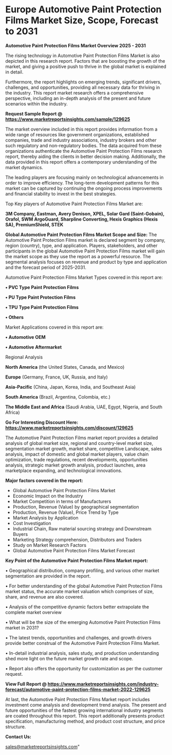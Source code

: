 # Europe Automotive Paint Protection Films Market Size, Scope, Forecast to 2031

<Strong> Automotive Paint Protection Films Market Overview 2025 - 2031</strong>

The rising technology in Automotive Paint Protection Films Market is also depicted in this research report. Factors that are boosting the growth of the market, and giving a positive push to thrive in the global market is explained in detail.

Furthermore, the report highlights on emerging trends, significant drivers, challenges, and opportunities, providing all necessary data for thriving in the industry. This report market research offers a comprehensive perspective, including an in-depth analysis of the present and future scenarios within the industry.

<strong>Request Sample Report @ <a href=https://www.marketreportsinsights.com/sample/129625>https://www.marketreportsinsights.com/sample/129625</a></strong>

The market overview included in this report provides information from a wide range of resources like government organizations, established companies, trade and industry associations, industry brokers and other such regulatory and non-regulatory bodies. The data acquired from these organizations authenticate the Automotive Paint Protection Films research report, thereby aiding the clients in better decision making. Additionally, the data provided in this report offers a contemporary understanding of the market dynamics.

The leading players are focusing mainly on technological advancements in order to improve efficiency. The long-term development patterns for this market can be captured by continuing the ongoing process improvements and financial stability to invest in the best strategies.

Top Key players of Automotive Paint Protection Films Market are:

<strong>3M Company, Eastman, Avery Denison, XPEL, Solar Gard (Saint-Gobain), Orafol, SWM ArgoGuard, Sharpline Converting, Hexis Graphics (Hexis SA), PremiumShield, STEK</strong>

<strong><b>Global Automotive Paint Protection Films Market Scope and Size:</b></strong>
The Automotive Paint Protection Films market is declared segment by company, region (country), type, and application. Players, stakeholders, and other participants in the global Automotive Paint Protection Films market will gain the market scope as they use the report as a powerful resource. The segmental analysis focuses on revenue and product by type and application and the forecast period of 2025-2031.

Automotive Paint Protection Films Market Types covered in this report are:

<strong>• PVC Type Paint Protection Films

• PU Type Paint Protection Films

• TPU Type Paint Protection Films

• Others</strong>

Market Applications covered in this report are:

<strong>• Automotive OEM

• Automotive Aftermarket</strong> 

Regional Analysis

<strong>North America</strong> (the United States, Canada, and Mexico)

<strong>Europe</strong> (Germany, France, UK, Russia, and Italy)

<strong>Asia-Pacific</strong> (China, Japan, Korea, India, and Southeast Asia)

<strong>South America</strong> (Brazil, Argentina, Colombia, etc.)

<strong>The Middle East and Africa</strong> (Saudi Arabia, UAE, Egypt, Nigeria, and South Africa)

<strong>Go For Interesting Discount Here: <a href=https://www.marketreportsinsights.com/discount/129625>https://www.marketreportsinsights.com/discount/129625</a></strong>

The Automotive Paint Protection Films market report provides a detailed analysis of global market size, regional and country-level market size, segmentation market growth, market share, competitive Landscape, sales analysis, impact of domestic and global market players, value chain optimization, trade regulations, recent developments, opportunities analysis, strategic market growth analysis, product launches, area marketplace expanding, and technological innovations.

<strong><b>Major factors covered in the report:</b></strong>
<ul>
  <li>Global Automotive Paint Protection Films Market </li>
  <li>Economic Impact on the Industry</li>
  <li>Market Competition in terms of Manufacturers</li>
  <li>Production, Revenue (Value) by geographical segmentation</li>
  <li>Production, Revenue (Value), Price Trend by Type</li>
  <li>Market Analysis by Application</li>
  <li>Cost Investigation</li>
  <li>Industrial Chain, Raw material sourcing strategy and Downstream Buyers</li>
  <li>Marketing Strategy comprehension, Distributors and Traders</li>
  <li>Study on Market Research Factors</li>
  <li>Global Automotive Paint Protection Films Market Forecast</li>
</ul>

<strong><b>Key Point of the Automotive Paint Protection Films Market report:</b></strong>

• Geographical distribution, company profiling, and various other market segmentation are provided in the report.

• For better understanding of the global Automotive Paint Protection Films market status, the accurate market valuation which comprises of size, share, and revenue are also covered.

• Analysis of the competitive dynamic factors better extrapolate the complete market overview

• What will be the size of the emerging Automotive Paint Protection Films market in 2031?

• The latest trends, opportunities and challenges, and growth drivers provide better construal of the Automotive Paint Protection Films Market.

• In-detail industrial analysis, sales study, and production understanding shed more light on the future market growth rate and scope.

• Report also offers the opportunity for customization as per the customer request.

<strong><b>View Full Report @ <a href=https://www.marketreportsinsights.com/industry-forecast/automotive-paint-protection-films-market-2022-129625>https://www.marketreportsinsights.com/industry-forecast/automotive-paint-protection-films-market-2022-129625</a></b></strong>


At last, the Automotive Paint Protection Films Market report includes investment come analysis and development trend analysis. The present and future opportunities of the fastest growing international industry segments are coated throughout this report. This report additionally presents product specification, manufacturing method, and product cost structure, and price structure.

<strong>Contact Us:</strong>

sales@marketreportsinsights.com"

